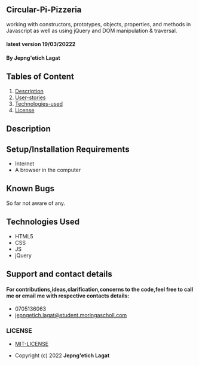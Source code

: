 ## Circular-Pi-Pizzeria
working with constructors, prototypes, objects, properties, and methods in Javascript as well as using jQuery and DOM manipulation &amp; traversal.
#### latest version  19/03/20222
#### By **Jepng'etich Lagat**
## Tables of Content
1. [Description](Description)
2. [User-stories](User-stories)
3. [Technologies-used](Technologies-Used)
4. [License](LICENSE)
## Description
   
## Setup/Installation Requirements
- Internet
- A browser in the computer
## Known Bugs
 So far not aware of any.
## Technologies Used
- HTML5
- CSS
- JS
- jQuery
## Support and contact details
#### For contributions,ideas,clarification,concerns to the code,feel free to call me or email me with respective contacts details:
* 0705136063
* jepngetich.lagat@student.moringascholl.com
### LICENSE
 * [MIT-LICENSE](LICENSE)

 * Copyright (c) 2022   **Jepng'etich Lagat**
  